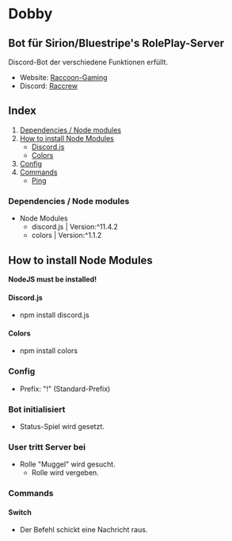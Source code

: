 # Dobby

## Bot für Sirion/Bluestripe's RolePlay-Server
Discord-Bot der verschiedene Funktionen erfüllt.
* Website: [Raccoon-Gaming](https://raccrew-gaming.jimdofree.com)
* Discord: [Raccrew](https://discord.gg/aRE4Jae)

## Index
1. [Dependencies / Node modules](https://github.com/leonshrederplays/dobby/blob/master/README.md#dependencies--node-modules)
2. [How to install Node Modules](https://github.com/leonshrederplays/dobby/blob/master/README.md#how-to-install-node-modules)
    * [Discord.js](https://github.com/leonshrederplays/dobby/blob/master/README.md#discordjs)
    * [Colors](https://github.com/leonshrederplays/dobby/blob/master/README.md#colors)
3. [Config](https://github.com/leonshrederplays/dobby/blob/master/README.md#config)
4. [Commands](https://github.com/leonshrederplays/dobby/blob/master/README.md#commands)
    * [Ping](https://github.com/leonshrederplays/dobby/blob/master/README.md#ping)

### Dependencies / Node modules
* Node Modules
  * discord.js         | Version:^11.4.2
  * colors    | Version:^1.1.2
  
## How to install Node Modules
**NodeJS must be installed!**

#### Discord.js
* npm install discord.js

#### Colors
* npm install colors

### Config
* Prefix: "!" (Standard-Prefix)

### Bot initialisiert
* Status-Spiel wird gesetzt.

### User tritt Server bei
* Rolle "Muggel" wird gesucht.
  * Rolle wird vergeben.
  
### Commands

#### Switch
* Der Befehl schickt eine Nachricht raus.
